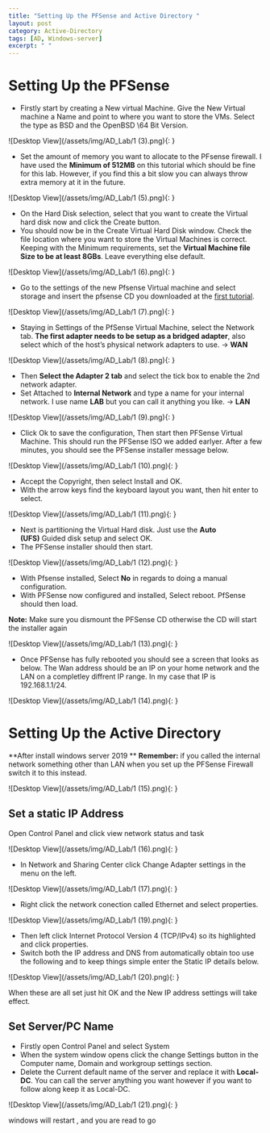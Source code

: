 ```yaml
---
title: "Setting Up the PFSense and Active Directory "
layout: post
category: Active-Directory
tags: [AD, Windows-server]
excerpt: " "
---
```


# Setting Up the PFSense 
-  Firstly start by creating a New virtual Machine. Give the New Virtual machine a Name and point to where you want to store the VMs. Select the type as BSD and the OpenBSD \\64 Bit Version.

![Desktop View](/assets/img/AD_Lab/1 (3).png){: }

 - Set the amount of memory you want to allocate to the PFsense firewall. I have used the **Minimum of 512MB** on this tutorial which should be fine for this lab. However, if you find this a bit slow you can always throw extra memory at it in the future.

![Desktop View](/assets/img/AD_Lab/1 (5).png){: }

- On the Hard Disk selection, select that you want to create the Virtual hard disk now and click the Create button.
- You should now be in the Create Virtual Hard Disk window. Check the file location where you want to store the Virtual Machines is correct. Keeping with the Minimum requirements, set the **Virtual Machine file Size to be at least 8GBs**. Leave everything else default.

![Desktop View](/assets/img/AD_Lab/1 (6).png){: }

- Go to the settings of the new Pfsense Virtual machine and select storage and insert the pfsense CD you downloaded at the [first tutorial](https://seczone1.github.io/Active_Directory/2022-08-01-Introduction-And-Scenario).

![Desktop View](/assets/img/AD_Lab/1 (7).png){: }

- Staying in Settings of the PfSense Virtual Machine, select the Network tab. **The first adapter needs to be setup as a bridged adapter**, also select which of the host’s physical network adapters to use. ->  **WAN** 

![Desktop View](/assets/img/AD_Lab/1 (8).png){: }

- Then **Select the Adapter 2 tab** and select the tick box to enable the 2nd network adapter.
- Set Attached to **Internal Network** and type a name for your internal network. I use name **LAB** but you can call it anything you like. -> **LAN**

![Desktop View](/assets/img/AD_Lab/1 (9).png){: }

- Click Ok to save the configuration, Then start then PFSense Virtual Machine. This should run the PFSense ISO we added earlyer. After a few minutes, you should see the PFSense installer message below.

![Desktop View](/assets/img/AD_Lab/1 (10).png){: }

-   Accept the Copyright, then select Install and OK.
-   With the arrow keys find the keyboard layout you want, then hit enter to select. 


![Desktop View](/assets/img/AD_Lab/1 (11).png){: }

-   Next is partitioning the Virtual Hard disk. Just use the **Auto (UFS)** Guided disk setup and select OK.
-   The PFSense installer should then start.

![Desktop View](/assets/img/AD_Lab/1 (12).png){: }

-   With Pfsense installed, Select **No** in regards to doing a manual configuration.
-   With PFSense now configured and installed, Select reboot. PfSense should then load.

**Note:** Make sure you dismount the PFSense CD otherwise the CD will start the installer again

![Desktop View](/assets/img/AD_Lab/1 (13).png){: }

- Once PFSense has fully rebooted you should see a screen that looks as below. The Wan address should be an IP on your home network and the LAN on a completley diffrent IP range. In my case that IP is 192.168.1.1/24.

![Desktop View](/assets/img/AD_Lab/1 (14).png){: }


# Setting Up the Active Directory 

**After install windows server 2019 **
**Remember:** if you called the internal network something other than LAN when you set up the PFSense Firewall switch it to this instead.

![Desktop View](/assets/img/AD_Lab/1 (15).png){: }

## Set a static IP Address
Open Control Panel and click view network status and task

![Desktop View](/assets/img/AD_Lab/1 (16).png){: }

-   In Network and Sharing Center click Change Adapter settings in the menu on the left.

![Desktop View](/assets/img/AD_Lab/1 (17).png){: }

-   Right click the network conection called Ethernet and select properties.

![Desktop View](/assets/img/AD_Lab/1 (19).png){: }

-   Then left click Internet Protocol Version 4 (TCP/IPv4) so its highlighted and click properties.
-   Switch both the IP address and DNS from automatically obtain too use the following and to keep things simple enter the Static IP details below.

![Desktop View](/assets/img/AD_Lab/1 (20).png){: }

When these are all set just hit OK and the New IP address settings will take effect.

## Set Server/PC Name

-   Firstly open Control Panel and select System
-   When the system window opens click the change Settings button in the Computer name, Domain and workgroup settings section.
-   Delete the Current default name of the server and replace it with **Local-DC**. You can call the server anything you want however if you want to follow along keep it as Local-DC.

![Desktop View](/assets/img/AD_Lab/1 (21).png){: }

 windows will restart , and you are read to go 














